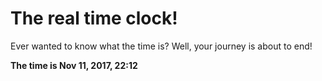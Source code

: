 # The real time clock!

Ever wanted to know what the time is? Well, your journey is about to end!

**The time is Nov 11, 2017, 22:12**